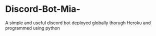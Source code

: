 # Discord-Bot-Mia-
A simple and useful discord bot deployed globally thorugh Heroku and programmed using python
